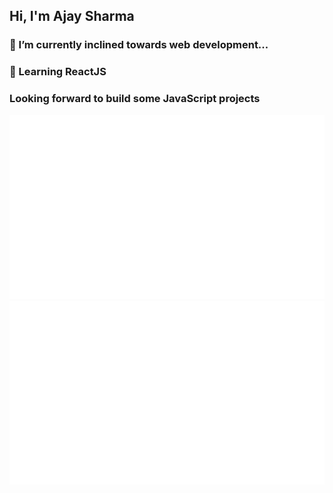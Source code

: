 ## Hi, I'm Ajay Sharma
### 🔭 I’m currently inclined towards web development...
### 🤔 Learning ReactJS
### Looking forward to build some JavaScript projects

![](https://raw.githubusercontent.com/linuxdecoded/GitHub-Statistics/master/generated/overview.svg#gh-dark-mode-only)
![](https://raw.githubusercontent.com/linuxdecoded/GitHub-Statistics/master/generated/languages.svg#gh-dark-mode-only)
<!--
**LinuxDecoded/LinuxDecoded** is a ✨ _special_ ✨ repository because its `README.md` (this file) appears on your GitHub profile.

Here are some ideas to get you started:

- 🔭 I’m currently working on ...
- 🌱 I’m currently learning ...
- 👯 I’m looking to collaborate on ...
- 🤔 I’m looking for help with ...
- 💬 Ask me about ...
- 📫 How to reach me: ...
- 😄 Pronouns: ...
- ⚡ Fun fact: ...
-->
